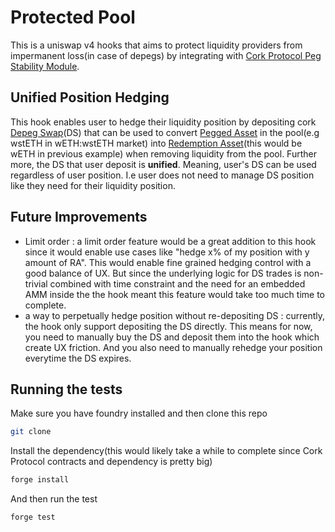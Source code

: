 # Protected Pool
This is a uniswap v4 hooks that aims to protect liquidity providers from impermanent loss(in case of depegs) by integrating with [Cork Protocol Peg Stability Module](https://docs.cork.tech/core-concepts/peg-stability-module).

## Unified Position Hedging
This hook enables user to hedge their liquidity position by depositing cork [Depeg Swap](https://docs.cork.tech/core-concepts/depeg-swap)(DS) that can be used to convert [Pegged Asset](https://docs.cork.tech/core-concepts/pegged-asset) in the pool(e.g wstETH in wETH:wstETH market) into [Redemption Asset](https://docs.cork.tech/core-concepts/redemption-asset)(this would be wETH in previous example) when removing liquidity from the pool. Further more, the DS that user deposit is **unified**. Meaning, user's DS can be used regardless of user position. I.e user does not need to manage DS position like they need for their liquidity position.


## Future Improvements
- Limit order : a limit order feature would be a great addition to this hook since it would enable use cases like "hedge x% of my position with y amount of RA". This would enable fine grained hedging control with a good balance of UX. But since the underlying logic for DS trades is non-trivial combined with time constraint and the need for an embedded AMM inside the the hook meant this feature would take too much time to complete.
- a way to perpetually hedge position without re-depositing DS :  currently, the hook only support depositing the DS directly. This means for now, you need to manually buy the DS and deposit them into the hook which create UX friction. And you also need to manually rehedge your position everytime the DS expires.

## Running the tests
Make sure you have foundry installed and then clone this repo
```bash
git clone
```
Install the dependency(this would likely take a while to complete since Cork Protocol contracts and dependency is pretty big)
```bash
forge install
```
And then run the test
```bash
forge test
```
